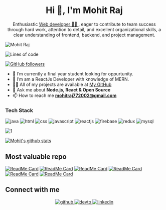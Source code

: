 <h1 align="center">Hi 👋, I'm Mohit Raj</h1>
<div align="center">
<!-- <img src="https://user-images.githubusercontent.com/42115530/92640221-9728ca00-f2fa-11ea-8994-c72b26e937de.gif" align="center"/> -->
</div>
<!-- <h1 align="center" style="font-weight:bold;">I'm Mohit Raj</h1> -->
<p align="center">Enthusiastic <a href="https://mohit-raj-355.web.app/">Web developer 👨‍💻 </a>, eager to contribute to team success through hard work, attention to detail, and
excellent organizational skills, a clear understanding of frontend, backend, and project management.</p>


<p align="left"> <img src="https://komarev.com/ghpvc/?username=mohit355" alt="Mohit Raj" /> </p>


![Lines of code](https://img.shields.io/badge/From%20Hello%20World%20I've%20written-4124786%20Lines%20of%20code-blue)

[![GitHub followers](https://img.shields.io/github/followers/mohit355.svg?style=social&label=Follow&maxAge=2592000)](https://github.com/mohit355?tab=followers)




- 🔭 I’m currently a final year student looking for oppurtunity.
- 🌱 I’m am a ReactJs Developer with knowledge of MERN.
- 👨‍💻 All of my projects are available at [My GitHub](https://github.com/mohit355)
- 💬 Ask me about **Node.js, React & Open Source**
- 📫 How to reach me **mohitraj772002@gmail.com**

### Tech Stack
![java](https://user-images.githubusercontent.com/54148372/125886743-a5947609-b59f-4060-af90-b9cdab8e7b4a.png)
![html](https://user-images.githubusercontent.com/54148372/125886722-dce1a935-b4e1-4213-b4a4-9037d5b1d0bf.png)
![css](https://user-images.githubusercontent.com/54148372/125886716-7eaf9e8b-61b7-44c4-b2d6-6c08f2d01ca5.png)
![javascript](https://user-images.githubusercontent.com/54148372/125886741-0620aad6-b3bb-4edc-a5e7-8e8a520df57a.png)
![reactjs](https://user-images.githubusercontent.com/54148372/125886728-e9762649-0b48-4602-9d3e-b1b1220c789c.png)
![firebase](https://user-images.githubusercontent.com/54148372/125886732-f0bbfac5-19da-483b-afef-64ad45b14c68.png)
![redux](https://user-images.githubusercontent.com/54148372/125886736-130d305e-97b7-48da-b5c4-5da7db3e1243.png)
![mysql](https://user-images.githubusercontent.com/54148372/125886708-287f5626-3ec8-41a8-bb85-5d89e245ff09.png)



![1](https://github-readme-stats.vercel.app/api/top-langs/?username=mohit355&theme=blue-green)

[![Mohit's github stats](https://github-readme-stats.vercel.app/api?username=mohit355&theme=blue-green)](https://github.com/mohit355/github-readme-stats)

## Most valuable repo

[![ReadMe Card](https://github-readme-stats.vercel.app/api/pin/?username=mohit355&repo=burger-builder&theme=midnight-purple)](https://github.com/mohit355/burger-builder)
[![ReadMe Card](https://github-readme-stats.vercel.app/api/pin/?username=mohit355&repo=My-Personal-Portfolio&theme=midnight-purple)](https://github.com/mohit355/My-Personal-Portfolio)
[![ReadMe Card](https://github-readme-stats.vercel.app/api/pin/?username=mohit355&repo=whatsapp&theme=midnight-purple)](https://github.com/mohit355/whatsapp)
[![ReadMe Card](https://github-readme-stats.vercel.app/api/pin/?username=mohit355&repo=Text-Editor&theme=midnight-purple)](https://github.com/mohit355/Text-Editor)
[![ReadMe Card](https://github-readme-stats.vercel.app/api/pin/?username=mohit355&repo=DSC-WOW-Tic-Tac-Toe&theme=midnight-purple)](https://github.com/mohit355/DSC-WOW-Tic-Tac-Toe)
[![ReadMe Card](https://github-readme-stats.vercel.app/api/pin/?username=mohit355&repo=vChat&theme=midnight-purple)](https://github.com/mohit355/vChat)

## Connect with me  
<div align="center">
<a href="https://github.com/mohit355" target="_blank">
<img src=https://img.shields.io/badge/github-%2324292e.svg?&style=for-the-badge&logo=github&logoColor=white alt=github style="margin-bottom: 5px;" />
</a>
<a href="https://dev.to/mohit355" target="_blank">
<img src=https://img.shields.io/badge/dev.to-%2308090A.svg?&style=for-the-badge&logo=dev.to&logoColor=white alt=devto style="margin-bottom: 5px;" />
</a>
<a href="https://www.linkedin.com/in/mohit-raj-0b51aa171/" target="_blank">
<img src=https://img.shields.io/badge/linkedin-%231E77B5.svg?&style=for-the-badge&logo=linkedin&logoColor=white alt=linkedin style="margin-bottom: 5px;" />
</a>
</div>
